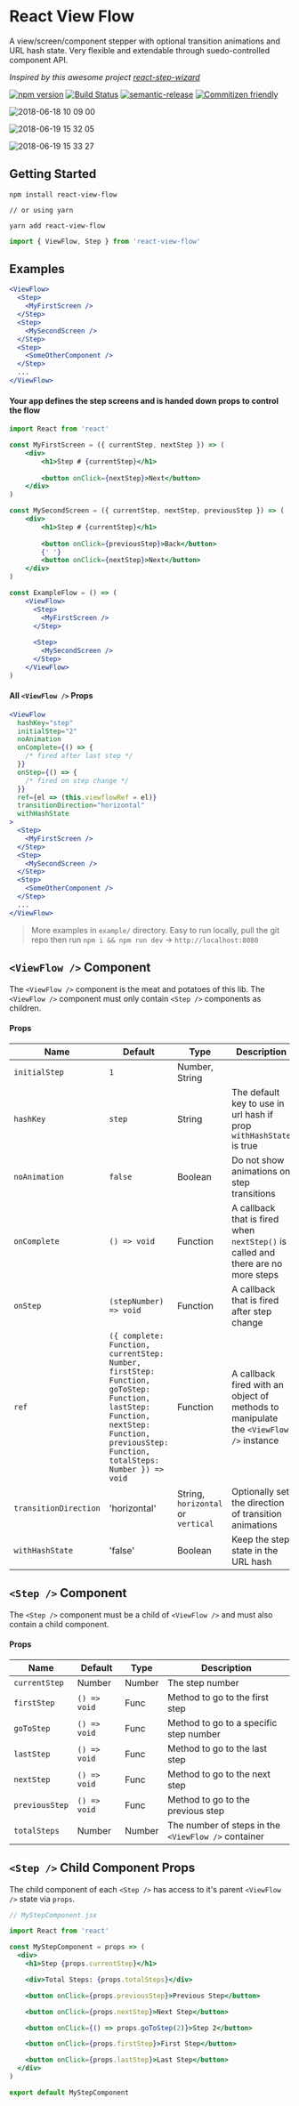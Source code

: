 # React View Flow

A view/screen/component stepper with optional transition animations and URL hash state. Very flexible and extendable
through suedo-controlled component API.

_Inspired by this awesome project [react-step-wizard](https://github.com/jcmcneal/react-step-wizard)_

[![npm version](https://badge.fury.io/js/react-view-flow.svg)](https://badge.fury.io/js/react-view-flow)
[![Build Status](https://travis-ci.org/crobinson42/react-view-flow.svg?branch=master)](https://travis-ci.org/crobinson42/react-view-flow)
[![semantic-release](https://img.shields.io/badge/%20%20%F0%9F%93%A6%F0%9F%9A%80-semantic--release-e10079.svg)](https://github.com/semantic-release/semantic-release)
[![Commitizen friendly](https://img.shields.io/badge/commitizen-friendly-brightgreen.svg)](http://commitizen.github.io/cz-cli/)

![2018-06-18 10 09 00](https://user-images.githubusercontent.com/5973579/41551092-ab56e34c-72df-11e8-964a-412595b1a857.gif)

![2018-06-19 15 32 05](https://user-images.githubusercontent.com/5973579/41627734-55f61bc8-73d6-11e8-85d4-25708de0679e.gif)

![2018-06-19 15 33 27](https://user-images.githubusercontent.com/5973579/41627736-572e1fea-73d6-11e8-989c-17b3967495fe.gif)

## Getting Started

```
npm install react-view-flow

// or using yarn

yarn add react-view-flow
```

```javascript
import { ViewFlow, Step } from 'react-view-flow'
```

## Examples

```jsx
<ViewFlow>
  <Step>
    <MyFirstScreen />
  </Step>
  <Step>
    <MySecondScreen />
  </Step>
  <Step>
    <SomeOtherComponent />
  </Step>
  ...
</ViewFlow>
```

#### Your app defines the step screens and is handed down props to control the flow

```jsx
import React from 'react'

const MyFirstScreen = ({ currentStep, nextStep }) => (
    <div>
        <h1>Step # {currentStep}</h1>
        
        <button onClick={nextStep}>Next</button>
    </div>
)

const MySecondScreen = ({ currentStep, nextStep, previousStep }) => (
    <div>
        <h1>Step # {currentStep}</h1>
        
        <button onClick={previousStep}>Back</button>
        {' '}
        <button onClick={nextStep}>Next</button>
    </div>
)

const ExampleFlow = () => (
    <ViewFlow>
      <Step>
        <MyFirstScreen />
      </Step>
      
      <Step>
        <MySecondScreen />
      </Step>
    </ViewFlow>
)
```

#### All `<ViewFlow />` Props

```jsx
<ViewFlow
  hashKey="step"
  initialStep="2"
  noAnimation
  onComplete={() => {
    /* fired after last step */
  }}
  onStep={() => {
    /* fired on step change */
  }}
  ref={el => (this.viewflowRef = el)}
  transitionDirection="horizontal"
  withHashState
>
  <Step>
    <MyFirstScreen />
  </Step>
  <Step>
    <MySecondScreen />
  </Step>
  <Step>
    <SomeOtherComponent />
  </Step>
  ...
</ViewFlow>
```

> More examples in `example/` directory. Easy to run locally, pull the git repo then run `npm i && npm run dev` -> `http://localhost:8080`

## `<ViewFlow />` Component

The `<ViewFlow />` component is the meat and potatoes of this lib. The `<ViewFlow />`
component must only contain `<Step />` components as children.

#### Props

| Name          | Default                         | Type    | Description                                  |
| ------------- | ------------------------------- | ------- | -------------------------------------------- |
| `initialStep`   | `1`                         | Number, String |
| `hashKey`   | `step`                         | String | The default key to use in url hash if prop `withHashState` is true
| `noAnimation`   | `false`                         | Boolean | Do not show animations on step transitions
| `onComplete`   | `() => void`                         | Function | A callback that is fired when `nextStep()` is called and there are no more steps
| `onStep`   | `(stepNumber) => void`                         | Function | A callback that is fired after step change
| `ref`        | `({ complete: Function, currentStep: Number, firstStep: Function, goToStep: Function, lastStep: Function, nextStep: Function, previousStep: Function, totalSteps: Number }) => void`                             | Function  | A callback fired with an object of methods to manipulate the `<ViewFlow />` instance 
| `transitionDirection` | 'horizontal' | String, `horizontal` or `vertical`  | Optionally set the direction of transition animations     |
| `withHashState` | 'false' | Boolean  | Keep the step state in the URL hash |

## `<Step />` Component

The `<Step />` component must be a child of `<ViewFlow />` and must also contain a
child component.

#### Props

| Name | Default | Type | Description |
| ---- | ------- | ---- | ----------- |
| `currentStep` | Number | Number | The step number
| `firstStep` | `() => void` | Func | Method to go to the first step
| `goToStep` | `() => void` | Func | Method to go to a specific step number
| `lastStep` | `() => void` | Func | Method to go to the last step
| `nextStep` | `() => void` | Func | Method to go to the next step
| `previousStep` | `() => void` | Func | Method to go to the previous step
| `totalSteps` | Number | Number | The number of steps in the `<ViewFlow />` container

## `<Step />` Child Component Props

The child component of each `<Step />` has access to it's parent `<ViewFlow />`
state via `props`.

```jsx
// MyStepComponent.jsx

import React from 'react'

const MyStepComponent = props => (
  <div>
    <h1>Step {props.currentStep}</h1>

    <div>Total Steps: {props.totalSteps}</div>

    <button onClick={props.previousStep}>Previous Step</button>

    <button onClick={props.nextStep}>Next Step</button>

    <button onClick={() => props.goToStep(2)}>Step 2</button>

    <button onClick={props.firstStep}>First Step</button>

    <button onClick={props.lastStep}>Last Step</button>
  </div>
)

export default MyStepComponent
```

